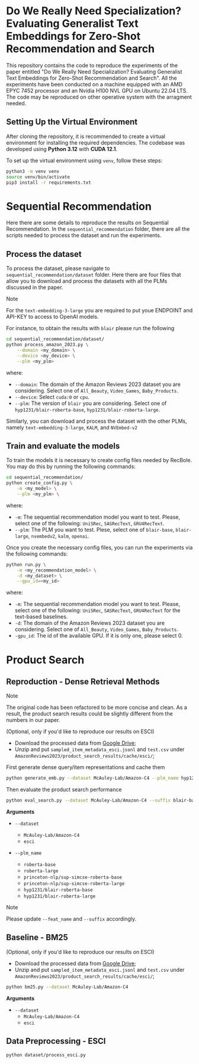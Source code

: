 # Do We Really Need Specialization? Evaluating Generalist Text Embeddings for Zero-Shot Recommendation and Search

This repository contains the code to reproduce the experiments of the paper entitled "Do We Really Need Specialization? Evaluating Generalist Text Embeddings for Zero-Shot Recommendation and Search". All the experiments have been conducted on a machine equipped with an AMD EPYC 7452 processor and an Nvidia H100 NVL GPU on Ubuntu 22.04 LTS. The code may be reproduced on other operative system with the arragment needed. 


## Setting Up the Virtual Environment
After cloning the repository, it is recommended to create a virtual environment for installing the required dependencies. The codebase was developed using **Python 3.12** with **CUDA 12.1**.  

To set up the virtual environment using `venv`, follow these steps:  

```sh
python3 -m venv venv
source venv/bin/activate
pip3 install -r requirements.txt
```


# Sequential Recommendation
Here there are some details to reproduce the results on Sequential Recommendation. In the `sequential_recommendation` folder, there are all the scripts needed to process the dataset and run the experiments.

## Process the dataset
To process the dataset, please navigate to `sequential_recommendation/dataset` folder. Here there are four files that allow you to download and process the datasets with all the PLMs discussed in the paper. 

> [!NOTE]  
> For the `text-embedding-3-large` you are required to put youe ENDPOINT and API-KEY to access to OpenAI models.

For instance, to obtain the results with `blair` please run the following
```bash
cd sequential_recommendation/dataset/
python process_amazon_2023.py \
    --domain <my_domain> \
    --device <my_device> \
    --plm <my_plm>
```
where:
- `--domain`: The domain of the Amazon Reviews 2023 dataset you are considering. Select one of `All_Beauty`, `Video_Games`, `Baby_Products`.
- `--device`: Select `cuda:0` or `cpu`.
- `--plm`: The version of `blair` you are considering. Select one of `hyp1231/blair-roberta-base`, `hyp1231/blair-roberta-large`.

Similarly, you can download and process the dataset with the other PLMs, namely `text-embedding-3-large`, `KALM`, and `NVEmbed-v2`


## Train and evaluate the models
To train the models it is necessary to create config files needed by RecBole. You may do this by running the following commands:
```bash
cd sequential_recommendation/
python create_config.py \
    -m <my_model> \
    --plm <my_plm> \
```
where:
- `-m`: The sequential recommendation model you want to test. Please, select one of the following: `UniSRec`, `SASRecText`, `GRU4RecText`.
- `--plm`: The PLM you want to test. Plese, select one of `blair-base`, `blair-large`, `nvembedv2`, `kalm`, `openai`.

Once you create the necessary config files, you can run the experiments via the following commands:

```bash
python run.py \
    -m <my_recommendation_model> \
    -d <my_dataset> \
    --gpu_id=<my_id>
```
where:
- `-m`: The sequential recommendation model you want to test. Please, select one of the following: `UniSRec`, `SASRecText`, `GRU4RecText` for the text-based baselines.
- `-d`: The domain of the Amazon Reviews 2023 dataset you are considering. Select one of `All_Beauty`, `Video_Games`, `Baby_Products`.
- `-gpu_id`: The id of the available GPU. If it is only one, please select 0.


# Product Search

## Reproduction - Dense Retrieval Methods

> [!NOTE]  
> The original code has been refactored to be more concise and clean. As a result, the product search results could be slightly different from the numbers in our paper.

(Optional, only if you'd like to reproduce our results on ESCI)
* Download the processed data from [Google Drive](https://drive.google.com/file/d/1p_x0ec1PgRxLzpcj7dAcasDU-4P8CeN6/view?usp=sharing);
* Unzip and put `sampled_item_metadata_esci.jsonl` and `test.csv` under `AmazonReviews2023/product_search_results/cache/esci/`;

First generate dense query/item representations and cache them

```bash
python generate_emb.py --dataset McAuley-Lab/Amazon-C4 --plm_name hyp1231/blair-roberta-base --feat_name blair-base
```

Then evaluate the product search performance

```bash
python eval_search.py --dataset McAuley-Lab/Amazon-C4 --suffix blair-baseCLS --domain
```

**Arguments**

* `--dataset`
    * `McAuley-Lab/Amazon-C4`
    * `esci`

* `--plm_name`
    * `roberta-base`
    * `roberta-large`
    * `princeton-nlp/sup-simcse-roberta-base`
    * `princeton-nlp/sup-simcse-roberta-large`
    * `hyp1231/blair-roberta-base`
    * `hyp1231/blair-roberta-large`

> [!NOTE]  
> Please update `--feat_name` and `--suffix` accordingly.

## Baseline - BM25

(Optional, only if you'd like to reproduce our results on ESCI)
* Download the processed data from [Google Drive](https://drive.google.com/file/d/1p_x0ec1PgRxLzpcj7dAcasDU-4P8CeN6/view?usp=sharing);
* Unzip and put `sampled_item_metadata_esci.jsonl` and `test.csv` under `AmazonReviews2023/product_search_results/cache/esci/`;

```bash
python bm25.py --dataset McAuley-Lab/Amazon-C4
```

**Arguments**

* `--dataset`
    * `McAuley-Lab/Amazon-C4`
    * `esci`

## Data Preprocessing - ESCI

```bash
python dataset/process_esci.py
```

